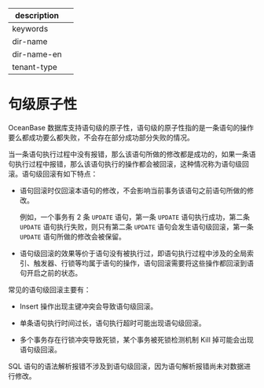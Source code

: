 |description||
|---|---|
|keywords||
|dir-name||
|dir-name-en||
|tenant-type||

# 句级原子性

OceanBase 数据库支持语句级的原子性，语句级的原子性指的是一条语句的操作要么都成功要么都失败，不会存在部分成功部分失败的情况。

当一条语句执行过程中没有报错，那么该语句所做的修改都是成功的，如果一条语句执行过程中报错，那么该语句执行的操作都会被回滚，这种情况称为语句级回滚。语句级回滚有如下特点：

* 语句回滚时仅回滚本语句的修改，不会影响当前事务该语句之前语句所做的修改。

  例如，一个事务有 2 条 `UPDATE` 语句，第一条 `UPDATE` 语句执行成功，第二条 `UPDATE` 语句执行失败，则只有第二条 `UPDATE` 语句会发生语句级回滚，第一条 `UPDATE` 语句所做的修改会被保留。
  
* 语句级回滚的效果等价于语句没有被执行过，即语句执行过程中涉及的全局索引、触发器、行锁等均属于语句的操作，语句回滚需要将这些操作都回滚到语句开启之前的状态。

常见的语句级回滚主要有：

* Insert 操作出现主键冲突会导致语句级回滚。

* 单条语句执行时间过长，语句执行超时可能出现语句级回滚。

* 多个事务存在行锁冲突导致死锁，某个事务被死锁检测机制 Kill 掉可能会出现语句级回滚。

SQL 语句的语法解析报错不涉及到语句级回滚，因为语句解析报错尚未对数据进行修改。
